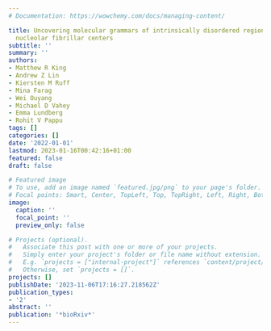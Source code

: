```yaml
---
# Documentation: https://wowchemy.com/docs/managing-content/

title: Uncovering molecular grammars of intrinsically disordered regions that organize
  nucleolar fibrillar centers
subtitle: ''
summary: ''
authors:
- Matthew R King
- Andrew Z Lin
- Kiersten M Ruff
- Mina Farag
- Wei Ouyang
- Michael D Vahey
- Emma Lundberg
- Rohit V Pappu
tags: []
categories: []
date: '2022-01-01'
lastmod: 2023-01-16T00:42:16+01:00
featured: false
draft: false

# Featured image
# To use, add an image named `featured.jpg/png` to your page's folder.
# Focal points: Smart, Center, TopLeft, Top, TopRight, Left, Right, BottomLeft, Bottom, BottomRight.
image:
  caption: ''
  focal_point: ''
  preview_only: false

# Projects (optional).
#   Associate this post with one or more of your projects.
#   Simply enter your project's folder or file name without extension.
#   E.g. `projects = ["internal-project"]` references `content/project/deep-learning/index.md`.
#   Otherwise, set `projects = []`.
projects: []
publishDate: '2023-11-06T17:16:27.218562Z'
publication_types:
- '2'
abstract: ''
publication: '*bioRxiv*'
---
```

